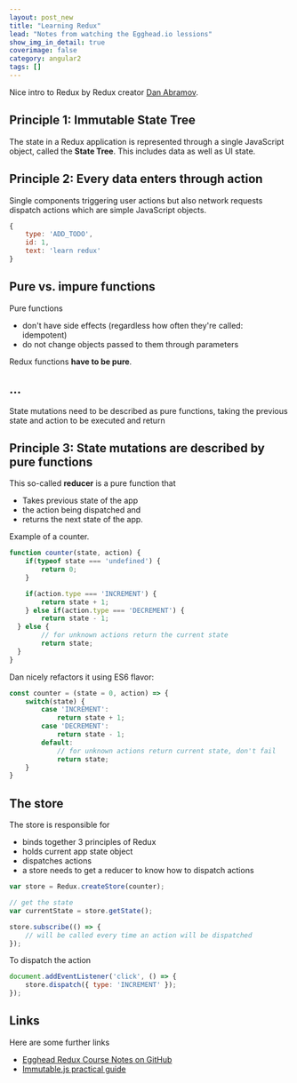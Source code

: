 ```yaml
---
layout: post_new
title: "Learning Redux"
lead: "Notes from watching the Egghead.io lessions"
show_img_in_detail: true
coverimage: false
category: angular2
tags: []
---
```


Nice intro to Redux by Redux creator [Dan Abramov](https://twitter.com/dan_abramov).

## Principle 1: Immutable State Tree

The state in a Redux application is represented through a single JavaScript object, called the **State Tree**. This includes data as well as UI state.

## Principle 2: Every data enters through action

Single components triggering user actions but also network requests dispatch actions which are simple JavaScript objects.

```javascript
{
	type: 'ADD_TODO',
	id: 1,
	text: 'learn redux'
}
```

## Pure vs. impure functions

Pure functions

- don't have side effects (regardless how often they're called: idempotent)
- do not change objects passed to them through parameters

Redux functions **have to be pure**.

## ...

State mutations need to be described as pure functions, taking the previous state and action to be executed and return

## Principle 3: State mutations are described by pure functions

This so-called **reducer** is a pure function that

- Takes previous state of the app
- the action being dispatched and 
- returns the next state of the app.

Example of a counter.

```javascript
function counter(state, action) {
	if(typeof state === 'undefined') {
		return 0;
	}

	if(action.type === 'INCREMENT') {
		return state + 1;
	} else if(action.type === 'DECREMENT') {
		return state - 1;
  } else {
		// for unknown actions return the current state
		return state;
  }
}
```

Dan nicely refactors it using ES6 flavor:

```javascript
const counter = (state = 0, action) => {
	switch(state) {
		case 'INCREMENT':
			return state + 1;
		case 'DECREMENT':
			return state - 1;
		default:
			// for unknown actions return current state, don't fail
			return state;
	}
}
```

## The store

The store is responsible for

- binds together 3 principles of Redux
- holds current app state object
- dispatches actions
- a store needs to get a reducer to know how to dispatch actions

```javascript
var store = Redux.createStore(counter);

// get the state
var currentState = store.getState();
```

```javascript
store.subscribe(() => {
	// will be called every time an action will be dispatched
});
```

To dispatch the action

```javascript
document.addEventListener('click', () => {
	store.dispatch({ type: 'INCREMENT' });
});
```

## Links

Here are some further links

- [Egghead Redux Course Notes on GitHub](https://github.com/tayiorbeii/egghead.io_redux_course_notes)
- [Immutable.js practical guide](http://www.triplet.fi/blog/immutable-js-practical-guide/)

